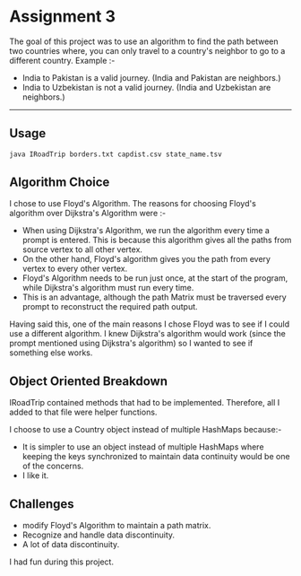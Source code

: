 # Assignment 3

The goal of this project was to use an algorithm to find the path between two countries where, you can only travel to a country's neighbor to go to a different country.
Example :-

* India to Pakistan is a valid journey. (India and Pakistan are neighbors.)
* India to Uzbekistan is not a valid journey. (India and Uzbekistan are neighbors.)

---

## Usage

```cmd
java IRoadTrip borders.txt capdist.csv state_name.tsv
```

## Algorithm Choice

I chose to use Floyd's Algorithm. The reasons for choosing Floyd's algorithm over Dijkstra's Algorithm were :-

* When using Dijkstra's Algorithm, we run the algorithm every time a prompt is entered. This is because 
  this algorithm gives all the paths from source vertex to all other vertex.
* On the other hand, Floyd's algorithm gives you the path from every vertex to every other vertex.
* Floyd's Algorithm needs to be run just once, at the start of the program, while Dijkstra's algorithm must run
  every time.
* This is an advantage, although the path Matrix must be traversed every prompt to reconstruct the required path output.

Having said this, one of the main reasons I chose Floyd was to see if I could use a different algorithm. I knew Dijkstra's algorithm would work (since the prompt mentioned using Dijkstra's algorithm) so I wanted to see if something else works.

## Object Oriented Breakdown

IRoadTrip contained methods that had to be implemented. Therefore, all I added to that file were helper functions.

I choose to use a Country object instead of multiple HashMaps because:-

* It is simpler to use an object instead of multiple HashMaps where keeping the keys synchronized to maintain data continuity would be one of the concerns.
* I like it.

## Challenges

* modify Floyd's Algorithm to maintain a path matrix.
* Recognize and handle data discontinuity.
* A lot of data discontinuity.

I had fun during this project.

